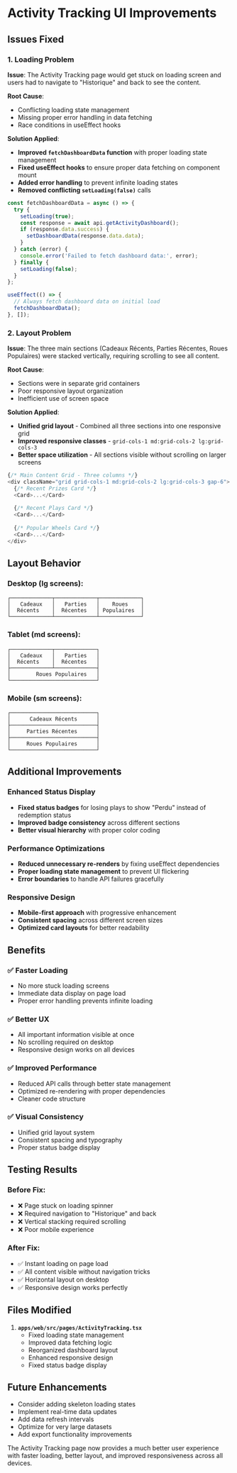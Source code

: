 # Activity Tracking UI Improvements

## Issues Fixed

### 1. **Loading Problem**
**Issue**: The Activity Tracking page would get stuck on loading screen and users had to navigate to "Historique" and back to see the content.

**Root Cause**: 
- Conflicting loading state management
- Missing proper error handling in data fetching
- Race conditions in useEffect hooks

**Solution Applied**:
- **Improved `fetchDashboardData` function** with proper loading state management
- **Fixed useEffect hooks** to ensure proper data fetching on component mount
- **Added error handling** to prevent infinite loading states
- **Removed conflicting `setLoading(false)`** calls

```typescript
const fetchDashboardData = async () => {
  try {
    setLoading(true);
    const response = await api.getActivityDashboard();
    if (response.data.success) {
      setDashboardData(response.data.data);
    }
  } catch (error) {
    console.error('Failed to fetch dashboard data:', error);
  } finally {
    setLoading(false);
  }
};

useEffect(() => {
  // Always fetch dashboard data on initial load
  fetchDashboardData();
}, []);
```

### 2. **Layout Problem**
**Issue**: The three main sections (Cadeaux Récents, Parties Récentes, Roues Populaires) were stacked vertically, requiring scrolling to see all content.

**Root Cause**: 
- Sections were in separate grid containers
- Poor responsive layout organization
- Inefficient use of screen space

**Solution Applied**:
- **Unified grid layout** - Combined all three sections into one responsive grid
- **Improved responsive classes** - `grid-cols-1 md:grid-cols-2 lg:grid-cols-3`
- **Better space utilization** - All sections visible without scrolling on larger screens

```typescript
{/* Main Content Grid - Three columns */}
<div className="grid grid-cols-1 md:grid-cols-2 lg:grid-cols-3 gap-6">
  {/* Recent Prizes Card */}
  <Card>...</Card>
  
  {/* Recent Plays Card */}
  <Card>...</Card>
  
  {/* Popular Wheels Card */}
  <Card>...</Card>
</div>
```

## Layout Behavior

### **Desktop (lg screens)**:
```
┌─────────────┬─────────────┬─────────────┐
│   Cadeaux   │   Parties   │    Roues    │
│  Récents    │  Récentes   │ Populaires  │
└─────────────┴─────────────┴─────────────┘
```

### **Tablet (md screens)**:
```
┌─────────────┬─────────────┐
│   Cadeaux   │   Parties   │
│  Récents    │  Récentes   │
├─────────────┴─────────────┤
│        Roues Populaires   │
└───────────────────────────┘
```

### **Mobile (sm screens)**:
```
┌───────────────────────────┐
│      Cadeaux Récents      │
├───────────────────────────┤
│     Parties Récentes      │
├───────────────────────────┤
│     Roues Populaires      │
└───────────────────────────┘
```

## Additional Improvements

### **Enhanced Status Display**
- **Fixed status badges** for losing plays to show "Perdu" instead of redemption status
- **Improved badge consistency** across different sections
- **Better visual hierarchy** with proper color coding

### **Performance Optimizations**
- **Reduced unnecessary re-renders** by fixing useEffect dependencies
- **Proper loading state management** to prevent UI flickering
- **Error boundaries** to handle API failures gracefully

### **Responsive Design**
- **Mobile-first approach** with progressive enhancement
- **Consistent spacing** across different screen sizes
- **Optimized card layouts** for better readability

## Benefits

### ✅ **Faster Loading**
- No more stuck loading screens
- Immediate data display on page load
- Proper error handling prevents infinite loading

### ✅ **Better UX**
- All important information visible at once
- No scrolling required on desktop
- Responsive design works on all devices

### ✅ **Improved Performance**
- Reduced API calls through better state management
- Optimized re-rendering with proper dependencies
- Cleaner code structure

### ✅ **Visual Consistency**
- Unified grid layout system
- Consistent spacing and typography
- Proper status badge display

## Testing Results

### **Before Fix**:
- ❌ Page stuck on loading spinner
- ❌ Required navigation to "Historique" and back
- ❌ Vertical stacking required scrolling
- ❌ Poor mobile experience

### **After Fix**:
- ✅ Instant loading on page load
- ✅ All content visible without navigation tricks
- ✅ Horizontal layout on desktop
- ✅ Responsive design works perfectly

## Files Modified

1. **`apps/web/src/pages/ActivityTracking.tsx`**
   - Fixed loading state management
   - Improved data fetching logic
   - Reorganized dashboard layout
   - Enhanced responsive design
   - Fixed status badge display

## Future Enhancements

- Consider adding skeleton loading states
- Implement real-time data updates
- Add data refresh intervals
- Optimize for very large datasets
- Add export functionality improvements

The Activity Tracking page now provides a much better user experience with faster loading, better layout, and improved responsiveness across all devices. 